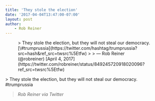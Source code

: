 ```yaml
---
title: 'They stole the election'
date: '2017-04-04T13:47:00-07:00'
layout: post
author:
	- Rob Reiner
---
```


<figure class="wp-block-embed is-type-rich is-provider-twitter wp-block-embed-twitter"><div class="wp-block-embed__wrapper">> They stole the election, but they will not steal our democracy. [\#trumprussia](https://twitter.com/hashtag/trumprussia?src=hash&ref_src=twsrc%5Etfw)
>
> — Rob Reiner (@robreiner) [April 4, 2017](https://twitter.com/robreiner/status/849245720918020096?ref_src=twsrc%5Etfw)

<script async="" charset="utf-8" src="https://platform.twitter.com/widgets.js"></script></div></figure>> They stole the election, but they will not steal our democracy. #trumprussia
>
> <cite>Rob Reiner via Twitter</cite>
